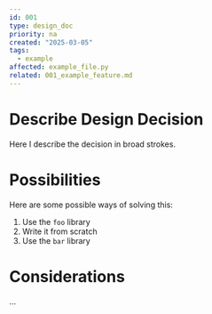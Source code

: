 ```yaml
---
id: 001
type: design_doc
priority: na
created: "2025-03-05"
tags:
  - example
affected: example_file.py
related: 001_example_feature.md
---
```


# Describe Design Decision

Here I describe the decision in broad strokes.

# Possibilities

Here are some possible ways of solving this:

1. Use the `foo` library
2. Write it from scratch
3. Use the `bar` library

# Considerations

...
